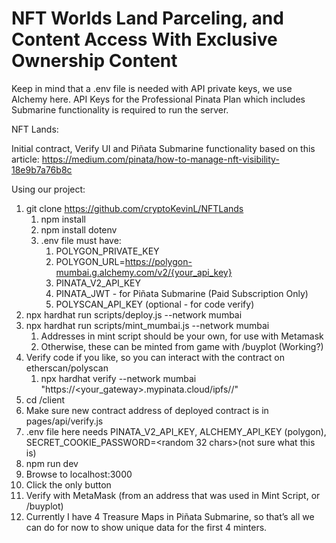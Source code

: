 # NFT Worlds Land Parceling, and Content Access With Exclusive Ownership Content
Keep in mind that a .env file is needed with API private keys, we use Alchemy here. 
API Keys for the Professional Pinata Plan which includes Submarine functionality is required to run the server.

NFT Lands:

Initial contract, Verify UI and Piñata Submarine functionality based on this article:
https://medium.com/pinata/how-to-manage-nft-visibility-18e9b7a76b8c

Using our project:
1. git clone https://github.com/cryptoKevinL/NFTLands
    1. npm install
    2. npm install dotenv
    3. .env file must have:
        1. POLYGON_PRIVATE_KEY
        2. POLYGON_URL=https://polygon-mumbai.g.alchemy.com/v2/{your_api_key}
        3. PINATA_V2_API_KEY
        4. PINATA_JWT - for Piñata Submarine (Paid Subscription Only)
        5. POLYSCAN_API_KEY (optional - for code verify)
2. npx hardhat run scripts/deploy.js --network mumbai
3.  npx hardhat run scripts/mint_mumbai.js --network mumbai
    1. Addresses in mint script should be your own, for use with Metamask
    2. Otherwise, these can be minted from game with /buyplot (Working?)
4. Verify code if you like, so you can interact with the contract on etherscan/polyscan
    1. npx hardhat verify --network mumbai <contract addr> "https://<your_gateway>.mypinata.cloud/ipfs/<Submarined Folder CID>/"
5. cd /client
6. Make sure new contract address of deployed contract is in pages/api/verify.js
7. .env file here needs PINATA_V2_API_KEY, ALCHEMY_API_KEY (polygon), SECRET_COOKIE_PASSWORD=<random 32 chars>(not sure what this is)
8. npm run dev
9. Browse to localhost:3000
10. Click the only button
11. Verify with MetaMask (from an address that was used in Mint Script, or /buyplot)
12. Currently I have 4 Treasure Maps in Piñata Submarine, so that’s all we can do for now to show unique data for the first 4 minters.
